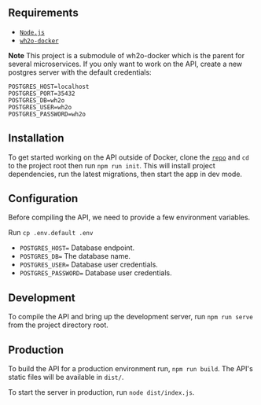 ## Requirements

- [`Node.js`](https://nodejs.org/en/)
- [`wh2o-docker`](https://github.com/AmericanWhitewater/wh2o-docker)

**Note** This project is a submodule of wh2o-docker which is the parent for several microservices. If you only want to work on the API, create a new postgres server with the default credentials:

```
POSTGRES_HOST=localhost
POSTGRES_PORT=35432
POSTGRES_DB=wh2o
POSTGRES_USER=wh2o
POSTGRES_PASSWORD=wh2o
```

## Installation

To get started working on the API outside of Docker, clone the [`repo`](https://github.com/AmericanWhitewater/wh2o-api) and `cd` to the project root then run `npm run init`. This will install project dependencies, run the latest migrations, then start the app in dev mode.

## Configuration

Before compiling the API, we need to provide a few environment variables.

Run `cp .env.default .env`

- `POSTGRES_HOST=` Database endpoint. 
- `POSTGRES_DB=` The database name.
- `POSTGRES_USER=` Database user credentials.
- `POSTGRES_PASSWORD=` Database user credentials.

## Development

To compile the API and bring up the development server, run `npm run serve` from the project directory root.

## Production

To build the API for a production environment run, `npm run build`. The API's static files will be available in `dist/`. 

To start the server in production, run `node dist/index.js`.
